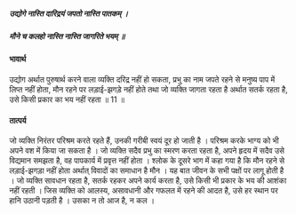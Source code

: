 ##### उद्योगे नास्ति दारिद्रयं जपतो नास्ति पातकम् ।
##### मौने च कलहो नास्ति नास्ति जागरिते भयम् ॥

#### भावार्थ

उद्योग अर्थात पुरुषार्थ करने वाला व्यक्ति दरिद्र नहीं हो सकता, प्रभु का नाम जपते रहने से मनुष्य पाप में लिप्त नहीं होता, मौन रहने पर लड़ाई-झगड़े नहीं होते तथा जो व्यक्ति जागता रहता है अर्थात सतर्क रहता है, उसे किसी प्रकार का भय नहीं रहता ॥ 11 ॥

#### तात्पर्य

जो व्यक्ति निरंतर परिश्रम करते रहते हैं, उनकी गरीबी स्वयं दूर हो जाती है । परिश्रम करके भाग्य को भी अपने वश में किया जा सकता है । जो व्यक्ति सदैव प्रभु का स्मरण करता रहता है, अपने हृदय में सदैव उसे विद्यमान समझता है, वह पापकार्य में प्रवृत्त नहीं होता । श्लोक के दूसरे भाग में कहा गया है कि मौन रहने से लड़ाई-झगड़ा नहीं होता अर्थात् विवादों का समाधान है मौन । यह बात जीवन के सभी पक्षों पर लागू होती है । जो व्यक्ति सावधान रहता है, सतर्क रहकर अपने कार्य करता है, उसे किसी भी प्रकार के भय की आशंका नहीं रहती । जिस व्यक्ति को आलस्य, असावधानी और गफलत में रहने की आदत है, उसे हर स्थान पर हानि उठानी पड़ती है । उसका न तो आज है, न कल ।